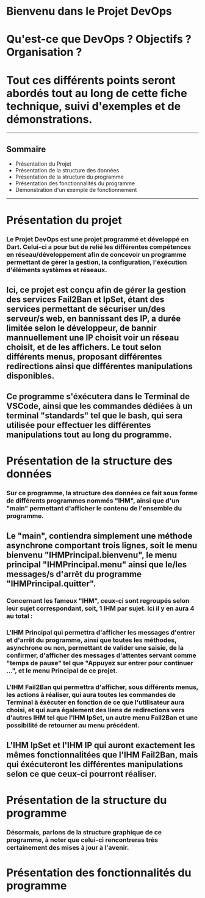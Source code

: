 # Bienvenu dans le Projet DevOps  
# Qu'est-ce que DevOps ? Objectifs ? Organisation ? 
# Tout ces différents points seront abordés tout au long de cette fiche technique, suivi d'exemples et de démonstrations. 
--------------------------------------------------------  
## Sommaire
* Présentation du Projet
* Présentation de la structure des données
* Présentation de la structure du programme
* Présentation des fonctionnalités du programme
* Démonstration d'un exemple de fonctionnement  
--------------------------------------------------------  
# Présentation du projet  

### Le Projet DevOps est une projet programmé et développé en Dart. Celui-ci a pour but de relié les différentes compétences en réseau/développement afin de concevoir un programme permettant de gérer la gestion, la configuration, l'éxécution d'éléments systèmes et réseaux.  
## Ici, ce projet est conçu afin de gérer la gestion des services Fail2Ban et IpSet, étant des services permettant de sécuriser un/des serveur/s web, en bannissant des IP, a durée limitée selon le développeur, de bannir mannuellement une IP choisit voir un réseau choisit, et de les affichers. Le tout selon différents menus, proposant différentes redirections ainsi que différentes manipulations disponibles.
## Ce programme s'éxécutera dans le Terminal de VSCode, ainsi que les commandes dédiées à un terminal "standards" tel que le bash, qui sera utilisée pour effectuer les différentes manipulations tout au long du programme.

# Présentation de la structure des données  

### Sur ce programme, la structure des données ce fait sous forme de différents programmes nommés "IHM", ainsi que d'un "main" permettant d'afficher le contenu de l'ensemble du programme.  
## Le "main", contiendra simplement une méthode asynchrone comportant trois lignes, soit le menu bienvenu "IHMPrincipal.bienvenu", le menu principal "IHMPrincipal.menu" ainsi que le/les messages/s d'arrêt du programme "IHMPrincipal.quitter".  
### Concernant les fameux "IHM", ceux-ci sont regroupés selon leur sujet correspondant, soit, 1 IHM par sujet. Ici il y en aura 4 au total :  
### L'IHM Principal qui permettra d'afficher les messages d'entrer et d'arrêt du programme, ainsi que toutes les méthodes, asynchrone ou non, permettant de valider une saisie, de la confirmer, d'afficher des messages d'attentes servant comme "temps de pause" tel que "Appuyez sur entrer pour continuer ...", et le menu Principal de ce projet.  
### L'IHM Fail2Ban qui permettra d'afficher, sous différents menus, les actions à réaliser, qui aura toutes les commandes de Terminal à éxécuter en fonction de ce que l'utilisateur aura choisi, et qui aura également des liens de redirections vers d'autres IHM tel que l'IHM IpSet, un autre menu Fail2Ban et une possibilité de retourner au menu précédent.  
## L'IHM IpSet et l'IHM IP qui auront exactement les mêmes fonctionnalitées que l'IHM Fail2Ban, mais qui éxécuteront les différentes manipulations selon ce que ceux-ci pourront réaliser.  

# Présentation de la structure du programme  
### Désormais, parlons de la structure graphique de ce programme, à noter que celui-ci rencontreras très certainement des mises à jour à l'avenir.  

# Présentation des fonctionnalités du programme  
##  
